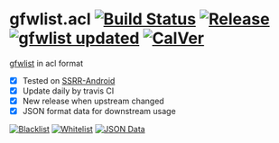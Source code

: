 # gfwlist.acl [![Build Status](https://travis-ci.org/NateScarlet/gfwlist.acl.svg?branch=master)](https://travis-ci.org/NateScarlet/gfwlist.acl) [![Release](https://img.shields.io/github/release/NateScarlet/gfwlist.acl.svg)](https://github.com/NateScarlet/gfwlist.acl/releases/latest) [![gfwlist updated](https://img.shields.io/github/last-commit/gfwlist/gfwlist.svg?label=gfwlist%20updated)](https://github.com/gfwlist/gfwlist) [![CalVer](https://img.shields.io/badge/calver-YYYY.0M.0D-22bfda.svg)](http://calver.org)

[gfwlist] in acl format

- [x] Tested on [SSRR-Android]
- [x] Update daily by travis CI
- [x] New release when upstream changed
- [x] JSON format data for downstream usage

[![Blacklist](https://img.shields.io/github/size/NateScarlet/gfwlist.acl/gfwlist.acl.svg?label=Blacklist&color=000)](https://raw.githubusercontent.com/NateScarlet/gfwlist.acl/master/gfwlist.acl) [![Whitelist](https://img.shields.io/github/size/NateScarlet/gfwlist.acl/gfwlist.white.acl.svg?label=Whitelist&color=000&logo=text)](https://raw.githubusercontent.com/NateScarlet/gfwlist.acl/master/gfwlist.white.acl)
[![JSON Data](https://img.shields.io/github/size/NateScarlet/gfwlist.acl/gfwlist.acl.json.svg?label=JSON%20Data&color=000&logo=json)](https://raw.githubusercontent.com/NateScarlet/gfwlist.acl/master/gfwlist.acl.json)

[gfwlist]: https://github.com/gfwlist/gfwlist
[ssrr-android]: https://github.com/shadowsocksrr/shadowsocksr-android
